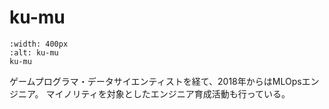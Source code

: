 # ku-mu

```{figure} ./ku-mu.jpg
:width: 400px
:alt: ku-mu
ku-mu
```

ゲームプログラマ・データサイエンティストを経て、2018年からはMLOpsエンジニア。
マイノリティを対象としたエンジニア育成活動も行っている。